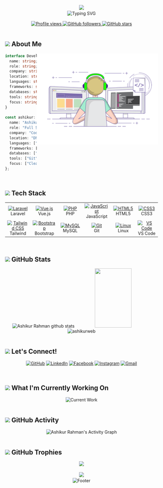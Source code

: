 <div align="center">
  <img src="https://capsule-render.vercel.app/api?type=waving&color=gradient&customColorList=6,11,20&height=180&section=header&text=Ashikur%20Rahman&fontSize=42&fontColor=ffffff&animation=twinkling&fontAlignY=32&desc=Full%20Stack%20Developer%20%7C%20Laravel%20%26%20Vue.js%20Expert&descAlignY=51&descAlign=50"/>
</div>

<div align="center">
  <img src="https://readme-typing-svg.herokuapp.com?font=JetBrains+Mono&size=18&duration=4000&pause=1000&color=58A6FF&center=true&vCenter=true&width=600&height=50&lines=👨‍💻+Full+Stack+Developer+at+CodeShaper;🚀+Laravel+%26+Vue.js+Specialist;💡+Open+Source+Contributor;🔥+Building+Amazing+Web+Applications;⚡+Clean+Code+%26+Best+Practices" alt="Typing SVG" />
</div>

<br/>

<div align="center">
  <a href="https://github.com/ashikurweb">
    <img src="https://komarev.com/ghpvc/?username=ashikurweb&label=Profile%20Views&color=brightgreen&style=flat-square" alt="Profile views" />
  </a>
  <a href="https://github.com/ashikurweb?tab=followers">
    <img src="https://img.shields.io/github/followers/ashikurweb?label=Followers&style=flat-square&color=blue" alt="GitHub followers" />
  </a>
  <a href="https://github.com/ashikurweb">
    <img src="https://img.shields.io/github/stars/ashikurweb?label=Stars&style=flat-square&color=yellow" alt="GitHub stars" />
  </a>
</div>

<br/>

## <img src="https://media2.giphy.com/media/QssGEmpkyEOhBCb7e1/giphy.gif?cid=ecf05e47a0n3gi1bfqntqmob8g9aid1oyj2wr3ds3mg700bl&rid=giphy.gif" width="25"> **About Me**

<img align="right" alt="Coding" width="400" src="https://raw.githubusercontent.com/devSouvik/devSouvik/master/gif3.gif">

```typescript
interface Developer {
  name: string;
  role: string;
  company: string;
  location: string;
  languages: string[];
  frameworks: string[];
  databases: string[];
  tools: string[];
  focus: string[];
}

const ashikur: Developer = {
  name: "Ashikur Rahman",
  role: "Full Stack Developer",
  company: "CodeShaper",
  location: "Dhaka, Bangladesh 🇧🇩",
  languages: ["PHP", "JavaScript", "HTML5", "CSS3"],
  frameworks: ["Laravel", "Vue.js", "Inertia.js", "Bootstrap"],
  databases: ["MySQL", "PostgreSQL"],
  tools: ["Git", "Linux", "Ubuntu", "VS Code"],
  focus: ["Clean Architecture", "Performance", "User Experience"]
};
```

<br clear="right"/>

## <img src="https://media.giphy.com/media/iY8CRBdQXODJSCERIr/giphy.gif" width="25"> **Tech Stack**

<table align="center">
  <tr>
    <td align="center" width="96">
      <a href="#ashikurweb-tech">
        <img src="https://skillicons.dev/icons?i=laravel" width="48" height="48" alt="Laravel" />
      </a>
      <br>Laravel
    </td>
    <td align="center" width="96">
      <a href="#ashikurweb-tech">
        <img src="https://skillicons.dev/icons?i=vue" width="48" height="48" alt="Vue.js" />
      </a>
      <br>Vue.js
    </td>
    <td align="center" width="96">
      <a href="#ashikurweb-tech">
        <img src="https://skillicons.dev/icons?i=php" width="48" height="48" alt="PHP" />
      </a>
      <br>PHP
    </td>
    <td align="center" width="96">
      <a href="#ashikurweb-tech">
        <img src="https://skillicons.dev/icons?i=js" width="48" height="48" alt="JavaScript" />
      </a>
      <br>JavaScript
    </td>
    <td align="center" width="96">
      <a href="#ashikurweb-tech">
        <img src="https://skillicons.dev/icons?i=html" width="48" height="48" alt="HTML5" />
      </a>
      <br>HTML5
    </td>
    <td align="center" width="96">
      <a href="#ashikurweb-tech">
        <img src="https://skillicons.dev/icons?i=css" width="48" height="48" alt="CSS3" />
      </a>
      <br>CSS3
    </td>
  </tr>
  <tr>
    <td align="center" width="96">
      <a href="#ashikurweb-tech">
        <img src="https://skillicons.dev/icons?i=tailwind" width="48" height="48" alt="Tailwind CSS" />
      </a>
      <br>Tailwind
    </td>
    <td align="center" width="96">
      <a href="#ashikurweb-tech">
        <img src="https://skillicons.dev/icons?i=bootstrap" width="48" height="48" alt="Bootstrap" />
      </a>
      <br>Bootstrap
    </td>
    <td align="center" width="96">
      <a href="#ashikurweb-tech">
        <img src="https://skillicons.dev/icons?i=mysql" width="48" height="48" alt="MySQL" />
      </a>
      <br>MySQL
    </td>
    <td align="center" width="96">
      <a href="#ashikurweb-tech">
        <img src="https://skillicons.dev/icons?i=git" width="48" height="48" alt="Git" />
      </a>
      <br>Git
    </td>
    <td align="center" width="96">
      <a href="#ashikurweb-tech">
        <img src="https://skillicons.dev/icons?i=linux" width="48" height="48" alt="Linux" />
      </a>
      <br>Linux
    </td>
    <td align="center" width="96">
      <a href="#ashikurweb-tech">
        <img src="https://skillicons.dev/icons?i=vscode" width="48" height="48" alt="VS Code" />
      </a>
      <br>VS Code
    </td>
  </tr>
</table>

<br/>

## <img src="https://media.giphy.com/media/W5eoZHPpUx9sapR0eu/giphy.gif" width="25"> **GitHub Stats**

<div align="center">
  <img width="49%" height="195px" src="https://github-readme-stats.vercel.app/api?username=ashikurweb&show_icons=true&count_private=true&hide_border=true&title_color=58A6FF&icon_color=58A6FF&text_color=c9d1d9&bg_color=0d1117" alt="Ashikur Rahman github stats" /> 
  <img width="49%" height="195px" src="https://github-readme-stats.vercel.app/api/top-langs/?username=ashikurweb&layout=compact&hide_border=true&title_color=58A6FF&text_color=c9d1d9&bg_color=0d1117" />
</div>

<div align="center">
  <img src="https://github-readme-streak-stats.herokuapp.com/?user=ashikurweb&theme=github-dark-blue&hide_border=true&stroke=0000&background=0d1117&ring=58A6FF&fire=58A6FF&currStreakLabel=58A6FF" alt="ashikurweb" />
</div>

<br/>

## <img src='https://raw.githubusercontent.com/ShahriarShafin/ShahriarShafin/main/Assets/handshake.gif' width="25"> **Let's Connect!**

<div align="center">

[![GitHub](https://img.shields.io/badge/GitHub-100000?style=for-the-badge&logo=github&logoColor=white)](https://github.com/ashikurweb)
[![LinkedIn](https://img.shields.io/badge/LinkedIn-0077B5?style=for-the-badge&logo=linkedin&logoColor=white)](https://www.linkedin.com/in/ashikur-rahman-365836290/)
[![Facebook](https://img.shields.io/badge/Facebook-1877F2?style=for-the-badge&logo=facebook&logoColor=white)](https://www.facebook.com/ashikurrahman7194)
[![Instagram](https://img.shields.io/badge/Instagram-E4405F?style=for-the-badge&logo=instagram&logoColor=white)](https://www.instagram.com/ashikurrahman7194)
[![Gmail](https://img.shields.io/badge/Gmail-D14836?style=for-the-badge&logo=gmail&logoColor=white)](mailto:ashikurrahman7194@gmail.com)

</div>

<br/>

## <img src="https://media.giphy.com/media/LnQjpWaON8nhr21vNW/giphy.gif" width="25"> **What I'm Currently Working On**

<div align="center">
  <img src="https://readme-typing-svg.herokuapp.com?font=JetBrains+Mono&size=16&duration=3000&pause=1000&color=F7931E&center=true&vCenter=true&width=500&lines=🔭+Building+scalable+Laravel+applications;🌱+Mastering+React.js+%26+modern+JavaScript;👯+Contributing+to+open+source+projects;💬+Sharing+knowledge+with+the+community;⚡+Always+learning+new+technologies" alt="Current Work" />
</div>

<br/>

## <img src="https://media.giphy.com/media/j2pOGeGYKe2xCCKwfi/giphy.gif" width="25"> **GitHub Activity**

<div align="center">
  <img alt="Ashikur Rahman's Activity Graph" src="https://github-readme-activity-graph.vercel.app/graph?username=ashikurweb&custom_title=Ashikur%20Rahman's%20GitHub%20Activity%20Graph&bg_color=0D1117&color=58A6FF&line=58A6FF&point=58A6FF&area_color=FFFFFF&title_color=FFFFFF&area=true" />
</div>

<br/>

## <img src="https://media.giphy.com/media/QaMcXSekUWx7aogAUr/giphy.gif" width="25"> **GitHub Trophies**

<div align="center">
  <img src="https://github-profile-trophy.vercel.app/?username=ashikurweb&theme=discord&no-frame=true&no-bg=true&margin-w=4&row=1" />
</div>

<br/>

<div align="center">
  <img src="https://capsule-render.vercel.app/api?type=waving&color=gradient&customColorList=6,11,20&height=100&section=footer&fontSize=42&fontColor=ffffff&animation=twinkling"/>
</div>

<div align="center">
  <img src="https://readme-typing-svg.herokuapp.com?font=JetBrains+Mono&size=14&duration=4000&pause=1500&color=58A6FF&center=true&vCenter=true&width=400&lines=Thanks+for+visiting+my+profile!+👋;Let's+build+something+amazing+together!+🚀;Happy+coding!+💻✨" alt="Footer" />
</div>
